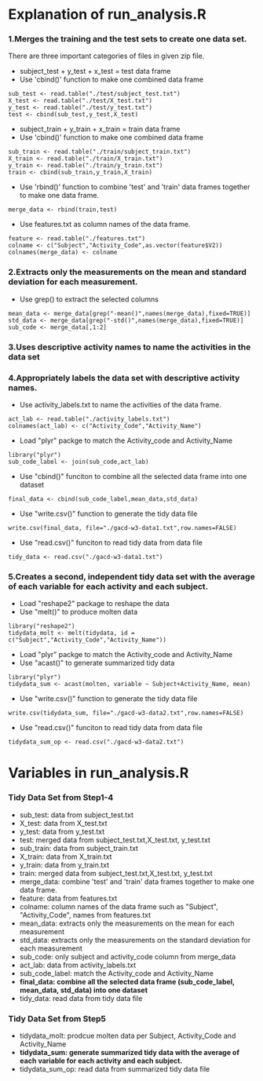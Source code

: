 Explanation of run_analysis.R
============================
### 1.Merges the training and the test sets to create one data set.
There are three important categories of files in given zip file.
* subject_test  +   y_test    +     x_test    =   test data frame
* Use 'cbind()' function to make one combined data frame
```
sub_test <- read.table("./test/subject_test.txt")
X_test <- read.table("./test/X_test.txt")
y_test <- read.table("./test/y_test.txt")
test <- cbind(sub_test,y_test,X_test)
```

* subject_train +   y_train   +     x_train   =   train data frame
* Use 'cbind()' function to make one combined data frame
```
sub_train <- read.table("./train/subject_train.txt")
X_train <- read.table("./train/X_train.txt")
y_train <- read.table("./train/y_train.txt")
train <- cbind(sub_train,y_train,X_train)
```

* Use 'rbind()' function to combine 'test' and 'train' data frames together to make one data frame.
```
merge_data <- rbind(train,test)
```

* Use features.txt as column names of the data frame.
```
feature <- read.table("./features.txt")
colname <- c("Subject","Activity_Code",as.vector(feature$V2))
colnames(merge_data) <- colname
```

### 2.Extracts only the measurements on the mean and standard deviation for each measurement. 
* Use grep() to extract the selected columns
```
mean_data <- merge_data[grep("-mean()",names(merge_data),fixed=TRUE)]
std_data <- merge_data[grep("-std()",names(merge_data),fixed=TRUE)]
sub_code <- merge_data[,1:2]
```

### 3.Uses descriptive activity names to name the activities in the data set
### 4.Appropriately labels the data set with descriptive activity names.
* Use activity_labels.txt to name the activities of the data frame.
```
act_lab <- read.table("./activity_labels.txt")
colnames(act_lab) <- c("Activity_Code","Activity_Name")
```

* Load "plyr" packge to match the Activity_code and Activity_Name
```
library("plyr")
sub_code_label <- join(sub_code,act_lab)
```

* Use "cbind()" funciton to combine all the selected data frame into one dataset
```
final_data <- cbind(sub_code_label,mean_data,std_data)
```

* Use "write.csv()" function to generate the tidy data file
```
write.csv(final_data, file="./gacd-w3-data1.txt",row.names=FALSE)
```

* Use "read.csv()" funciton to read tidy data from data file
```
tidy_data <- read.csv("./gacd-w3-data1.txt")
```

### 5.Creates a second, independent tidy data set with the average of each variable for each activity and each subject. 
* Load "reshape2" package to reshape the data
* Use "melt()" to produce molten data
```
library("reshape2")
tidydata_molt <- melt(tidydata, id = c("Subject","Activity_Code","Activity_Name"))
```

* Load "plyr" packge to match the Activity_code and Activity_Name
* Use "acast()" to generate summarized tidy data
```
library("plyr")
tidydata_sum <- acast(molten, variable ~ Subject+Activity_Name, mean)
```

* Use "write.csv()" function to generate the tidy data file
```
write.csv(tidydata_sum, file="./gacd-w3-data2.txt",row.names=FALSE)
```
* Use "read.csv()" funciton to read tidy data from data file
```
tidydata_sum_op <- read.csv("./gacd-w3-data2.txt")
```

Variables in run_analysis.R
============================
### Tidy Data Set from Step1-4 
* sub_test: data from subject_test.txt 
* X_test: data from X_test.txt
* y_test: data from y_test.txt 
* test: merged data from subject_test.txt,X_test.txt, y_test.txt
* sub_train: data from subject_train.txt
* X_train: data from X_train.txt 
* y_train: data from y_train.txt 
* train: merged data from subject_test.txt,X_test.txt, y_test.txt
* merge_data: combine 'test' and 'train' data frames together to make one data frame.
* feature: data from features.txt
* colname: column names of the data frame such as "Subject", "Activity_Code", names from features.txt
* mean_data: extracts only the measurements on the mean for each measurement
* std_data: extracts only the measurements on the standard deviation for each measurement
* sub_code: only subject and activity_code column from merge_data
* act_lab: data from activity_labels.txt
* sub_code_label: match the Activity_code and Activity_Name
* **final_data: combine all the selected data frame (sub_code_label, mean_data, std_data) into one dataset**
* tidy_data: read data from tidy data file

### Tidy Data Set from Step5 
* tidydata_molt: prodcue molten data per Subject, Activity_Code and Activity_Name
* **tidydata_sum: generate summarized tidy data with the average of each variable for each activity and each subject.** 
* tidydata_sum_op: read data from summarized tidy data file 



